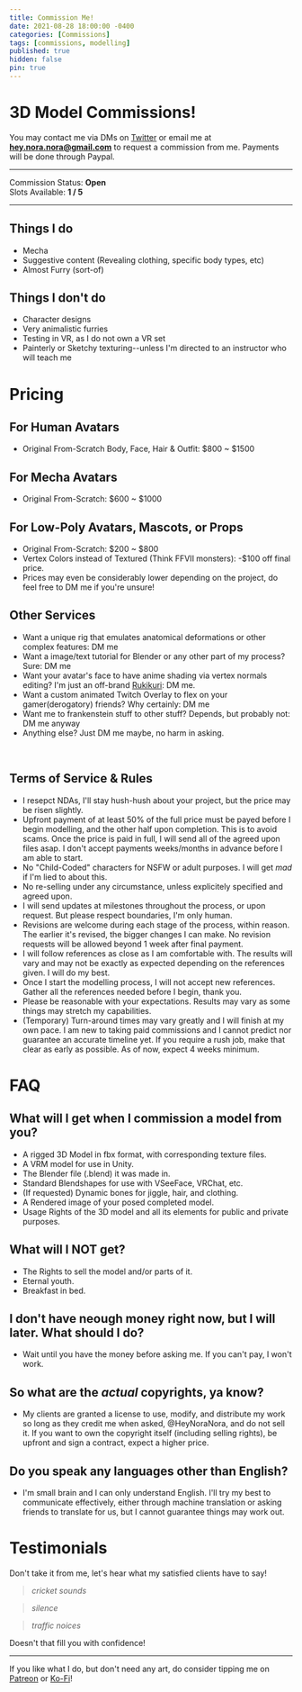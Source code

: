 ```yaml
---
title: Commission Me!
date: 2021-08-28 18:00:00 -0400
categories: [Commissions]
tags: [commissions, modelling]
published: true
hidden: false
pin: true
---
```

# 3D Model Commissions!

You may contact me via DMs on [Twitter](https://twitter.com/HeyNoraNora) or email me at **hey.nora.nora@gmail.com** to request a commission from me. Payments will be done through Paypal.

---

Commission Status: **Open**<br>
Slots Available: **1 / 5**

---

## Things I do

* Mecha
* Suggestive content (Revealing clothing, specific body types, etc)
* Almost Furry (sort-of)

## Things I don't do

* Character designs
* Very animalistic furries
* Testing in VR, as I do not own a VR set
* Painterly or Sketchy texturing--unless I'm directed to an instructor who will teach me

# Pricing

## For Human Avatars

* Original From-Scratch Body, Face, Hair & Outfit: $800 ~ $1500

## For Mecha Avatars

* Original From-Scratch: $600 ~ $1000

## For Low-Poly Avatars, Mascots, or Props

* Original From-Scratch: $200 ~ $800
* Vertex Colors instead of Textured (Think FFVII monsters): -$100 off final price.
* Prices may even be considerably lower depending on the project, do feel free to DM me if you're unsure!

## Other Services

* Want a unique rig that emulates anatomical deformations or other complex features: DM me
* Want a image/text tutorial for Blender or any other part of my process? Sure: DM me
* Want your avatar's face to have anime shading via vertex normals editing? I'm just an off-brand [Rukikuri](https://mobile.twitter.com/rukikuri): DM me.
* Want a custom animated Twitch Overlay to flex on your gamer(derogatory) friends? Why certainly: DM me
* Want me to frankenstein stuff to other stuff? Depends, but probably not: DM me anyway
* Anything else? Just DM me maybe, no harm in asking.

<br>

## Terms of Service & Rules

* I resepct NDAs, I'll stay hush-hush about your project, but the price may be risen slightly.
* Upfront payment of at least 50% of the full price must be payed before I begin modelling, and the other half upon completion. This is to avoid scams. Once the price is paid in full, I will send all of the agreed upon files asap. I don't accept payments weeks/months in advance before I am able to start.
* No "Child-Coded" characters for NSFW or adult purposes. I will get *mad* if I'm lied to about this.
* No re-selling under any circumstance, unless explicitely specified and agreed upon.
* I will send updates at milestones throughout the process, or upon request. But please respect boundaries, I'm only human.
* Revisions are welcome during each stage of the process, within reason. The earlier it's revised, the bigger changes I can make. No revision requests will be allowed beyond 1 week after final payment.
* I will follow references as close as I am comfortable with. The results will vary and may not be exactly as expected depending on the references given. I will do my best.
* Once I start the modelling process, I will not accept new references. Gather all the references needed before I begin, thank you.
* Please be reasonable with your expectations. Results may vary as some things may stretch my capabilities.
* (Temporary) Turn-around times may vary greatly and I will finish at my own pace. I am new to taking paid commissions and I cannot predict nor guarantee an accurate timeline yet. If you require a rush job, make that clear as early as possible. As of now, expect 4 weeks minimum.


# FAQ

## What will I get when I commission a model from you?

* A rigged 3D Model in fbx format, with corresponding texture files.
* A VRM model for use in Unity.
* The Blender file (.blend) it was made in.
* Standard Blendshapes for use with VSeeFace, VRChat, etc.
* (If requested) Dynamic bones for jiggle, hair, and clothing.
* A Rendered image of your posed completed model.
* Usage Rights of the 3D model and all its elements for public and private purposes.

## What will I NOT get?

* The Rights to sell the model and/or parts of it.
* Eternal youth.
* Breakfast in bed.

## I don't have neough money right now, but I will later. What should I do?

* Wait until you have the money before asking me. If you can't pay, I won't work.

## So what are the *actual* copyrights, ya know?

* My clients are granted a license to use, modify, and distribute my work so long as they credit me when asked, @HeyNoraNora, and do not sell it. If you want to own the copyright itself (including selling rights), be upfront and sign a contract, expect a higher price.

## Do you speak any languages other than English?

* I'm small brain and I can only understand English. I'll try my best to communicate effectively, either through machine translation or asking friends to translate for us, but I cannot guarantee things may work out.

# Testimonials

Don't take it from me, let's hear what my satisfied clients have to say!

  > *cricket sounds*

  > *silence*

  > *traffic noices*

Doesn't that fill you with confidence!

---

If you like what I do, but don't need any art, do consider tipping me on [Patreon](https://www.patreon.com/heynoranora) or [Ko-Fi](https://ko-fi.com/heynoranora)!
